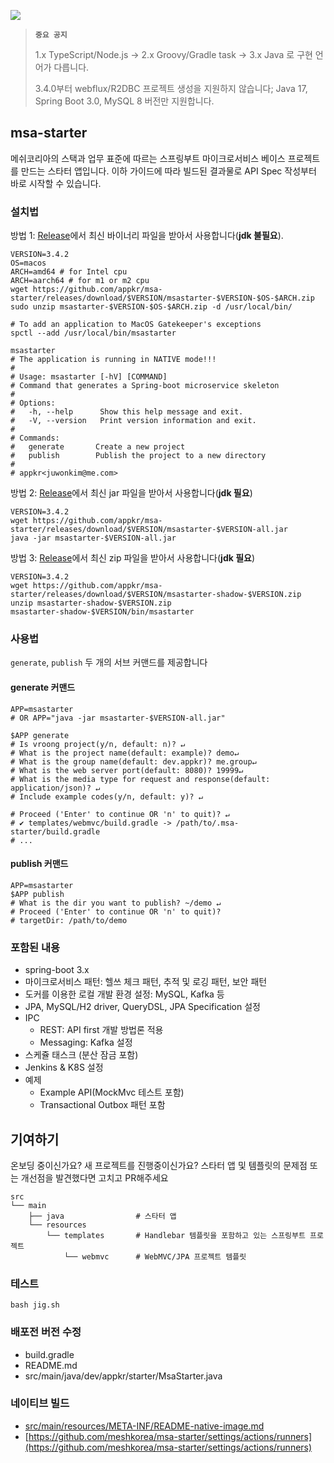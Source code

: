 [![](https://api.travis-ci.com/appkr/msa-starter.svg)](https://travis-ci.com/github/appkr/msa-starter)

> **`중요 공지`** 
> 
> 1.x TypeScript/Node.js -> 2.x Groovy/Gradle task -> 3.x Java 로 구현 언어가 다릅니다.
> 
> 3.4.0부터 webflux/R2DBC 프로젝트 생성을 지원하지 않습니다; Java 17, Spring Boot 3.0, MySQL 8 버전만 지원합니다.

## msa-starter

메쉬코리아의 스택과 업무 표준에 따르는 스프링부트 마이크로서비스 베이스 프로젝트를 만드는 스타터 앱입니다. 이하 가이드에 따라 빌드된 결과물로 API Spec 작성부터 바로 시작할 수 있습니다.

### 설치법

방법 1: [Release](https://github.com/appkr/msa-starter/releases)에서 최신 바이너리 파일을 받아서 사용합니다(**jdk 불필요**).
```shell
VERSION=3.4.2
OS=macos
ARCH=amd64 # for Intel cpu
ARCH=aarch64 # for m1 or m2 cpu
wget https://github.com/appkr/msa-starter/releases/download/$VERSION/msastarter-$VERSION-$OS-$ARCH.zip
sudo unzip msastarter-$VERSION-$OS-$ARCH.zip -d /usr/local/bin/

# To add an application to MacOS Gatekeeper's exceptions
spctl --add /usr/local/bin/msastarter

msastarter
# The application is running in NATIVE mode!!!
# 
# Usage: msastarter [-hV] [COMMAND]
# Command that generates a Spring-boot microservice skeleton
# 
# Options:
#   -h, --help      Show this help message and exit.
#   -V, --version   Print version information and exit.
# 
# Commands:
#   generate       Create a new project
#   publish        Publish the project to a new directory
# 
# appkr<juwonkim@me.com>
```

방법 2: [Release](https://github.com/appkr/msa-starter/releases)에서 최신 jar 파일을 받아서 사용합니다(**jdk 필요**)
```shell
VERSION=3.4.2
wget https://github.com/appkr/msa-starter/releases/download/$VERSION/msastarter-$VERSION-all.jar
java -jar msastarter-$VERSION-all.jar
```

방법 3: [Release](https://github.com/appkr/msa-starter/releases)에서 최신 zip 파일을 받아서 사용합니다(**jdk 필요**)
```shell
VERSION=3.4.2
wget https://github.com/appkr/msa-starter/releases/download/$VERSION/msastarter-shadow-$VERSION.zip
unzip msastarter-shadow-$VERSION.zip
msastarter-shadow-$VERSION/bin/msastarter
``` 

### 사용법

`generate`, `publish` 두 개의 서브 커맨드를 제공합니다

#### generate 커맨드

```shell
APP=msastarter 
# OR APP="java -jar msastarter-$VERSION-all.jar"

$APP generate 
# Is vroong project(y/n, default: n)? ↵
# What is the project name(default: example)? demo↵
# What is the group name(default: dev.appkr)? me.group↵
# What is the web server port(default: 8080)? 19999↵
# What is the media type for request and response(default: application/json)? ↵
# Include example codes(y/n, default: y)? ↵

# Proceed ('Enter' to continue OR 'n' to quit)? ↵
# ✔ templates/webmvc/build.gradle -> /path/to/.msa-starter/build.gradle
# ...
```

#### publish 커맨드

```shell
APP=msastarter
$APP publish 
# What is the dir you want to publish? ~/demo ↵
# Proceed ('Enter' to continue OR 'n' to quit)?
# targetDir: /path/to/demo
```

### 포함된 내용

- spring-boot 3.x
- 마이크로서비스 패턴: 헬쓰 체크 패턴, 추적 및 로깅 패턴, 보안 패턴
- 도커를 이용한 로컬 개발 환경 설정: MySQL, Kafka 등
- JPA, MySQL/H2 driver, QueryDSL, JPA Specification 설정
- IPC
  - REST: API first 개발 방법론 적용
  - Messaging: Kafka 설정 
- 스케쥴 태스크 (분산 잠금 포함) 
- Jenkins & K8S 설정
- 예제
  - Example API(MockMvc 테스트 포함)
  - Transactional Outbox 패턴 포함

## 기여하기

온보딩 중이신가요? 새 프로젝트를 진행중이신가요? 스타터 앱 및 템플릿의 문제점 또는 개선점을 발견했다면 고치고 PR해주세요

```
src
└── main
    ├── java                # 스타터 앱
    └── resources
        └── templates       # Handlebar 템플릿을 포함하고 있는 스프링부트 프로젝트
            └── webmvc      # WebMVC/JPA 프로젝트 템플릿
```

### 테스트

```shell
bash jig.sh
```

### 배포전 버전 수정

- build.gradle
- README.md
- src/main/java/dev/appkr/starter/MsaStarter.java

### 네이티브 빌드

- [src/main/resources/META-INF/README-native-image.md](src/main/resources/META-INF/README-native-image.md)
- [https://github.com/meshkorea/msa-starter/settings/actions/runners](https://github.com/meshkorea/msa-starter/settings/actions/runners)
